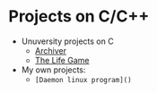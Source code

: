 # Projects on C/C++
* Unuversity projects on C
  + [Archiver](https://github.com/SmartOven/C-Projects/tree/master/Archiver)
  + [The Life Game](https://github.com/SmartOven/C-Projects/tree/master/LifeGame)  
* My own projects:
  + `[Daemon linux program]()`
